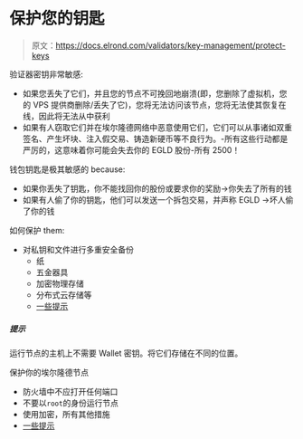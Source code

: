 # 保护您的钥匙

> 原文：<https://docs.elrond.com/validators/key-management/protect-keys>

 验证器密钥非常敏感:

*   如果您丢失了它们，并且您的节点不可挽回地崩溃(即，您删除了虚拟机，您的 VPS 提供商删除/丢失了它)，您将无法访问该节点，您将无法使其恢复在线，因此将无法从中获利
*   如果有人窃取它们并在埃尔隆德网络中恶意使用它们，它们可以从事诸如双重签名、产生坏块、注入假交易、铸造新硬币等不良行为。-所有这些行动都是严厉的，这意味着你可能会失去你的 EGLD 股份-所有 2500！

钱包钥匙是极其敏感的 because:‌

*   如果你丢失了钥匙，你不能找回你的股份或要求你的奖励->你失去了所有的钱
*   如果有人偷了你的钥匙，他们可以发送一个拆包交易，并声称 EGLD ->坏人偷了你的钱

‌如何保护 them:‌

*   对私钥和文件进行多重安全备份
    *   纸
    *   五金器具
    *   加密物理存储
    *   分布式云存储等
    *   [一些提示](https://coinsutra.com/bitcoin-private-key/)

##### 提示

运行节点的主机上不需要 Wallet 密钥。将它们存储在不同的位置。

保护你的埃尔隆德节点

*   防火墙中不应打开任何端口
*   不要以`root`的身份运行节点
*   使用加密，所有其他措施
*   [一些提示](https://www.liquidweb.com/kb/security-for-your-linux-server/)